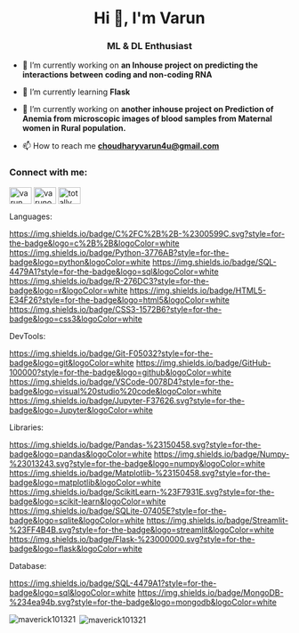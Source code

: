 <h1 align="center">Hi 👋, I'm Varun</h1>
<h3 align="center">ML & DL Enthusiast</h3>

- 🔭 I’m currently working on **an Inhouse project on predicting the interactions between coding and non-coding RNA**

- 🌱 I’m currently learning **Flask**

- 🔭 I’m currently working on **another inhouse project on Prediction of Anemia from microscopic images of blood samples from Maternal women in Rural population.**

- 📫 How to reach me **choudharyvarun4u@gmail.com**

<h3 align="left">Connect with me:</h3>
<p align="left">
<a href="https://linkedin.com/in/varun choudhary" target="blank"><img align="center" src="https://raw.githubusercontent.com/rahuldkjain/github-profile-readme-generator/master/src/images/icons/Social/linked-in-alt.svg" alt="varun choudhary" height="30" width="40" /></a>
<a href="https://kaggle.com/varunobv" target="blank"><img align="center" src="https://raw.githubusercontent.com/rahuldkjain/github-profile-readme-generator/master/src/images/icons/Social/kaggle.svg" alt="varunobv" height="30" width="40" /></a>
<a href="https://instagram.com/totally_not_varun" target="blank"><img align="center" src="https://raw.githubusercontent.com/rahuldkjain/github-profile-readme-generator/master/src/images/icons/Social/instagram.svg" alt="totally_not_varun" height="30" width="40" /></a>
</p>

Languages:

https://img.shields.io/badge/C%2FC%2B%2B-%2300599C.svg?style=for-the-badge&logo=c%2B%2B&logoColor=white
https://img.shields.io/badge/Python-3776AB?style=for-the-badge&logo=python&logoColor=white
https://img.shields.io/badge/SQL-4479A1?style=for-the-badge&logo=sql&logoColor=white
https://img.shields.io/badge/R-276DC3?style=for-the-badge&logo=r&logoColor=white
https://img.shields.io/badge/HTML5-E34F26?style=for-the-badge&logo=html5&logoColor=white 
https://img.shields.io/badge/CSS3-1572B6?style=for-the-badge&logo=css3&logoColor=white

DevTools:

https://img.shields.io/badge/Git-F05032?style=for-the-badge&logo=git&logoColor=white 
https://img.shields.io/badge/GitHub-100000?style=for-the-badge&logo=github&logoColor=white
https://img.shields.io/badge/VSCode-0078D4?style=for-the-badge&logo=visual%20studio%20code&logoColor=white
https://img.shields.io/badge/Jupyter-F37626.svg?style=for-the-badge&logo=Jupyter&logoColor=white

Libraries:

https://img.shields.io/badge/Pandas-%23150458.svg?style=for-the-badge&logo=pandas&logoColor=white
https://img.shields.io/badge/Numpy-%23013243.svg?style=for-the-badge&logo=numpy&logoColor=white
https://img.shields.io/badge/Matplotlib-%23150458.svg?style=for-the-badge&logo=matplotlib&logoColor=white
https://img.shields.io/badge/ScikitLearn-%23F7931E.svg?style=for-the-badge&logo=scikit-learn&logoColor=white
https://img.shields.io/badge/SQLite-07405E?style=for-the-badge&logo=sqlite&logoColor=white
https://img.shields.io/badge/Streamlit-%23FF4B4B.svg?style=for-the-badge&logo=streamlit&logoColor=white
https://img.shields.io/badge/Flask-%23000000.svg?style=for-the-badge&logo=flask&logoColor=white

Database:

https://img.shields.io/badge/SQL-4479A1?style=for-the-badge&logo=sql&logoColor=white
https://img.shields.io/badge/MongoDB-%234ea94b.svg?style=for-the-badge&logo=mongodb&logoColor=white


<p><img align="left" src="https://github-readme-stats.vercel.app/api/top-langs?username=maverick101321&show_icons=true&locale=en&layout=compact" alt="maverick101321" /></p>

<p>&nbsp;<img align="center" src="https://github-readme-stats.vercel.app/api?username=maverick101321&show_icons=true&locale=en" alt="maverick101321" /></p>
